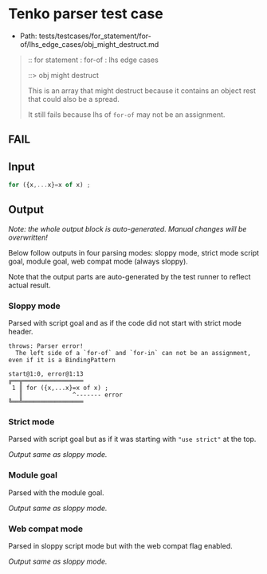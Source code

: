 # Tenko parser test case

- Path: tests/testcases/for_statement/for-of/lhs_edge_cases/obj_might_destruct.md

> :: for statement : for-of : lhs edge cases
>
> ::> obj might destruct
>
> This is an array that might destruct because it contains an object rest that could also be a spread.
>
> It still fails because lhs of `for-of` may not be an assignment.

## FAIL

## Input

`````js
for ({x,...x}=x of x) ;
`````

## Output

_Note: the whole output block is auto-generated. Manual changes will be overwritten!_

Below follow outputs in four parsing modes: sloppy mode, strict mode script goal, module goal, web compat mode (always sloppy).

Note that the output parts are auto-generated by the test runner to reflect actual result.

### Sloppy mode

Parsed with script goal and as if the code did not start with strict mode header.

`````
throws: Parser error!
  The left side of a `for-of` and `for-in` can not be an assignment, even if it is a BindingPattern

start@1:0, error@1:13
╔══╦═════════════════
 1 ║ for ({x,...x}=x of x) ;
   ║              ^------- error
╚══╩═════════════════

`````

### Strict mode

Parsed with script goal but as if it was starting with `"use strict"` at the top.

_Output same as sloppy mode._

### Module goal

Parsed with the module goal.

_Output same as sloppy mode._

### Web compat mode

Parsed in sloppy script mode but with the web compat flag enabled.

_Output same as sloppy mode._
